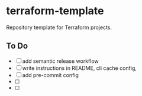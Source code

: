 # terraform-template
Repository template for Terraform projects.

## To Do
- [ ] add semantic release workflow
- [ ] write instructions in README, cli cache config, 
- [ ] add pre-commit config
- [ ] 
- [ ] 
